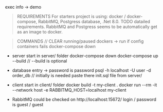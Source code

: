 exec info -> demo

>REQUIREMENTS
For starters project is using: docker / docker-compose, RabbitMQ, Postgress database, .Net 8.0.
TODO datailed requirements.
RabbitMQ and Postgress seems to be automatically get as an image to docker.

>COMMANDS
// CLEAR running/paused dockers -> run if config containers fails
docker-compose down

- server start in server/ folder
docker-compose down
docker-compose up --build
// --build is optional

- database entry -> password is password
psql -h localhost -U user -d order_db
// initially is needed paste there init.sql file from server/

- client start in client/ folder
docker build -t my-client .
docker run --rm -it --network host -e RABBITMQ_HOST=localhost my-client

- RabbitMQ could be checked on http://localhost:15672/
login / password is guest / guest